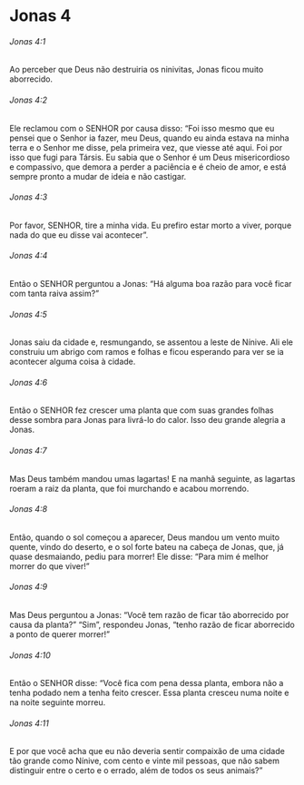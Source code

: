 # Jonas 4

###### Jonas 4:1

Ao perceber que Deus não destruiria os ninivitas, Jonas ficou muito aborrecido.

###### Jonas 4:2

Ele reclamou com o SENHOR por causa disso: “Foi isso mesmo que eu pensei que o Senhor ia fazer, meu Deus, quando eu ainda estava na minha terra e o Senhor me disse, pela primeira vez, que viesse até aqui. Foi por isso que fugi para Társis. Eu sabia que o Senhor é um Deus misericordioso e compassivo, que demora a perder a paciência e é cheio de amor, e está sempre pronto a mudar de ideia e não castigar.

###### Jonas 4:3

Por favor, SENHOR, tire a minha vida. Eu prefiro estar morto a viver, porque nada do que eu disse vai acontecer”.

###### Jonas 4:4

Então o SENHOR perguntou a Jonas: “Há alguma boa razão para você ficar com tanta raiva assim?”

###### Jonas 4:5

Jonas saiu da cidade e, resmungando, se assentou a leste de Nínive. Ali ele construiu um abrigo com ramos e folhas e ficou esperando para ver se ia acontecer alguma coisa à cidade.

###### Jonas 4:6

Então o SENHOR fez crescer uma planta que com suas grandes folhas desse sombra para Jonas para livrá-lo do calor. Isso deu grande alegria a Jonas.

###### Jonas 4:7

Mas Deus também mandou umas lagartas! E na manhã seguinte, as lagartas roeram a raiz da planta, que foi murchando e acabou morrendo.

###### Jonas 4:8

Então, quando o sol começou a aparecer, Deus mandou um vento muito quente, vindo do deserto, e o sol forte bateu na cabeça de Jonas, que, já quase desmaiando, pediu para morrer! Ele disse: “Para mim é melhor morrer do que viver!”

###### Jonas 4:9

Mas Deus perguntou a Jonas: “Você tem razão de ficar tão aborrecido por causa da planta?” “Sim”, respondeu Jonas, “tenho razão de ficar aborrecido a ponto de querer morrer!”

###### Jonas 4:10

Então o SENHOR disse: “Você fica com pena dessa planta, embora não a tenha podado nem a tenha feito crescer. Essa planta cresceu numa noite e na noite seguinte morreu.

###### Jonas 4:11

E por que você acha que eu não deveria sentir compaixão de uma cidade tão grande como Nínive, com cento e vinte mil pessoas, que não sabem distinguir entre o certo e o errado, além de todos os seus animais?”

